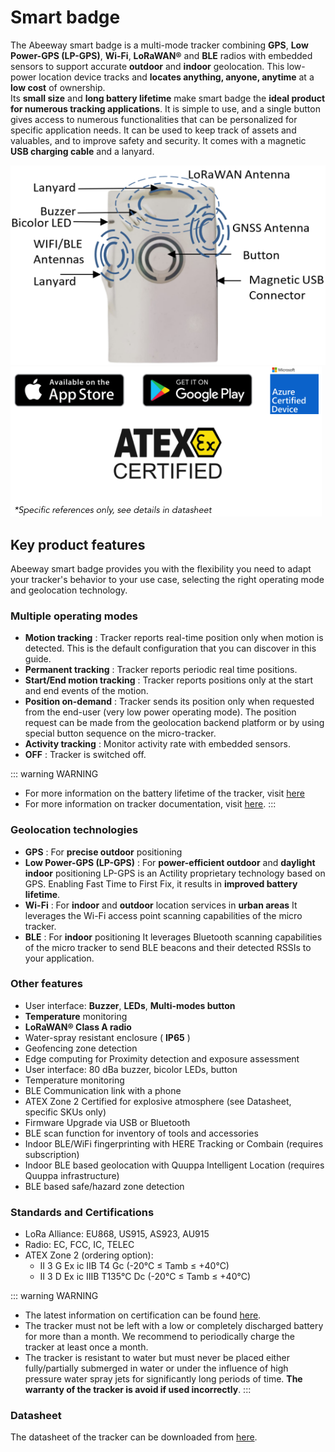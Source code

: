 
# Smart badge
The Abeeway smart badge is a multi-mode tracker combining **GPS**, **Low Power-GPS (LP-GPS)**, **Wi-Fi**, **LoRaWAN®** and **BLE** radios with embedded sensors to support accurate **outdoor** and **indoor** geolocation. This low-power location device tracks and **locates anything, anyone, anytime** at a **low cost** of ownership.<br/>
Its **small size** and **long battery lifetime** make smart badge the **ideal product for numerous tracking applications**. It is simple to use, and a single button gives access to numerous functionalities that can be personalized for specific application needs. It can be used to keep track of assets and valuables, and to improve safety and security. It comes with a magnetic **USB charging cable** and a lanyard.

<img src="./images/smartBadgePlacement_450x234.png" border="0" />
<img src="./images/image_azure_certification.png" border="0" />

## Key product features
Abeeway smart badge provides you with the flexibility you need to adapt your tracker's behavior to your use case, selecting the right operating mode and geolocation technology.

### Multiple operating modes
* **Motion tracking** : Tracker reports real-time position only when motion is detected. This is the default configuration that you can discover in this guide.
* **Permanent tracking** : Tracker reports periodic real time positions.
* **Start/End motion tracking** : Tracker reports positions only at the start and end events of the motion.
* **Position on-demand** : Tracker sends its position only when requested from the end-user (very low power operating mode). The position request can be made from the geolocation backend platform or by using special button sequence on the micro-tracker.
* **Activity tracking** : Monitor activity rate with embedded sensors.
* **OFF** : Tracker is switched off.

::: warning WARNING
* For more information on the battery lifetime of the tracker, visit [here](../../D-Reference/PowerConsumption_R)
* For more information on tracker documentation, visit [here](../../D-Reference/DocLibrary_R/AbeewayTrackers_R.md#reference-guides-and-tools).
:::

### Geolocation technologies
* **GPS** : For **precise outdoor** positioning
* **Low Power-GPS (LP-GPS)** : For **power-efficient outdoor** and **daylight indoor** positioning
LP-GPS is an Actility proprietary technology based on GPS. Enabling Fast Time to First Fix, it results in **improved battery lifetime**.
* **Wi-Fi** : For **indoor** and **outdoor** location services in **urban areas**
It leverages the Wi-Fi access point scanning capabilities of the micro tracker.
* **BLE** : For **indoor** positioning
It leverages Bluetooth scanning capabilities of the micro tracker to send BLE beacons and their detected RSSIs to your application.

### Other features
* User interface: **Buzzer**, **LEDs**, **Multi-modes button**
* **Temperature** monitoring
* **LoRaWAN® Class A radio**
* Water-spray resistant enclosure ( **IP65** )
* Geofencing zone detection
* Edge computing for Proximity detection and exposure assessment
* User interface: 80 dBa buzzer, bicolor LEDs, button
* Temperature monitoring
* BLE Communication link with a phone
* ATEX Zone 2 Certified for explosive atmosphere (see Datasheet, specific SKUs only)
* Firmware Upgrade via USB or Bluetooth
* BLE scan function for inventory of tools and accessories
* Indoor BLE/WiFi fingerprinting with HERE Tracking or Combain (requires subscription)
* Indoor BLE based geolocation with Quuppa Intelligent Location (requires Quuppa infrastructure)
* BLE based safe/hazard zone detection

### Standards and Certifications
* LoRa Alliance: EU868, US915, AS923, AU915
* Radio: EC, FCC, IC, TELEC
* ATEX Zone 2 (ordering option):
  - II 3 G Ex ic IIB T4 Gc (-20°C ≤ Tamb ≤ +40°C)
  - II 3 D Ex ic IIIB T135°C Dc (-20°C ≤ Tamb ≤ +40°C)

::: warning WARNING
 *  The latest information on certification can be found [here](/D-Reference/DocLibrary_R/AbeewayTrackers_R.md#certifications).
 * The tracker must not be left with a low or completely discharged battery for more than a month. We recommend to periodically charge the tracker at least once a month. 
 * The tracker is resistant to water but must never be placed either fully/partially submerged in water or under the influence of high pressure water spray jets for significantly long periods of time. 
 **The warranty of the tracker is avoid if used incorrectly**.
:::

### Datasheet
The datasheet of the tracker can be downloaded from [here](/D-Reference/DocLibrary_R/AbeewayTrackers_R.html#data-sheets).